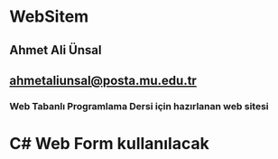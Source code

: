 # WebSitem
## Ahmet Ali Ünsal
## ahmetaliunsal@posta.mu.edu.tr

### Web Tabanlı Programlama Dersi için hazırlanan web sitesi

# C# Web Form kullanılacak 
